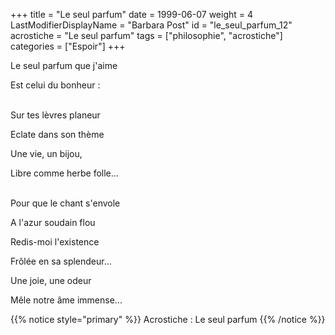 +++
title = "Le seul parfum"
date = 1999-06-07
weight = 4
LastModifierDisplayName = "Barbara Post"
id = "le_seul_parfum_12"
acrostiche = "Le seul parfum"
tags = ["philosophie", "acrostiche"]
categories = ["Espoir"]
+++

Le seul parfum que j'aime

Est celui du bonheur :

 \
Sur tes lèvres planeur

Eclate dans son thème

Une vie, un bijou,

Libre comme herbe folle...

 \
Pour que le chant s'envole

A l'azur soudain flou

Redis-moi l'existence

Frôlée en sa splendeur...

Une joie, une odeur

Mêle notre âme immense...

{{% notice style="primary" %}}
Acrostiche : Le seul parfum
{{% /notice %}}
